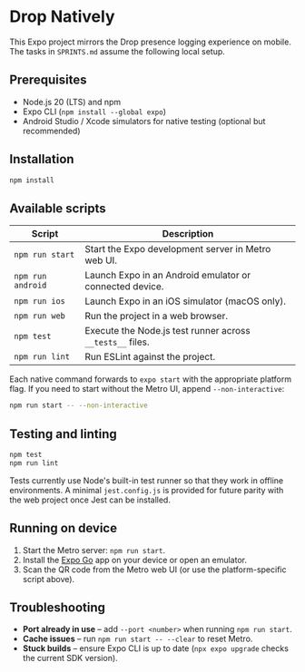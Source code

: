 # Drop Natively

This Expo project mirrors the Drop presence logging experience on mobile. The tasks in `SPRINTS.md` assume the following local setup.

## Prerequisites

- Node.js 20 (LTS) and npm
- Expo CLI (`npm install --global expo`)
- Android Studio / Xcode simulators for native testing (optional but recommended)

## Installation

```bash
npm install
```

## Available scripts

| Script | Description |
| --- | --- |
| `npm run start` | Start the Expo development server in Metro web UI. |
| `npm run android` | Launch Expo in an Android emulator or connected device. |
| `npm run ios` | Launch Expo in an iOS simulator (macOS only). |
| `npm run web` | Run the project in a web browser. |
| `npm test` | Execute the Node.js test runner across `__tests__` files. |
| `npm run lint` | Run ESLint against the project. |

Each native command forwards to `expo start` with the appropriate platform flag. If you need to start without the Metro UI, append `--non-interactive`:

```bash
npm run start -- --non-interactive
```

## Testing and linting

```bash
npm test
npm run lint
```

Tests currently use Node's built-in test runner so that they work in offline environments. A minimal `jest.config.js` is provided for future parity with the web project once Jest can be installed.

## Running on device

1. Start the Metro server: `npm run start`.
2. Install the [Expo Go](https://expo.dev/client) app on your device or open an emulator.
3. Scan the QR code from the Metro web UI (or use the platform-specific script above).

## Troubleshooting

- **Port already in use** – add `--port <number>` when running `npm run start`.
- **Cache issues** – run `npm run start -- --clear` to reset Metro.
- **Stuck builds** – ensure Expo CLI is up to date (`npx expo upgrade` checks the current SDK version).
